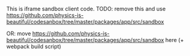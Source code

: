 This is iframe sandbox client code. 
TODO: remove this and use https://github.com/physics-is-beautiful/codesanbox/tree/master/packages/app/src/sandbox

OR: move https://github.com/physics-is-beautiful/codesanbox/tree/master/packages/app/src/sandbox here (+ webpack build script)